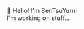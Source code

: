 👋 Hello! I’m BenTsuYumi <br>
I'm working on stuff...
<!---
BenTsuYumi/BenTsuYumi is a ✨ special ✨ repository because its `README.md` (this file) appears on your GitHub profile.
You can click the Preview link to take a look at your changes.
--->
